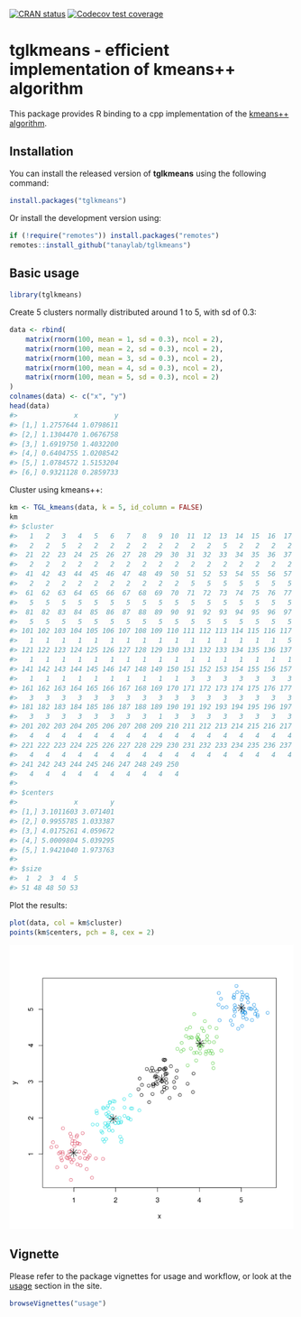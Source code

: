 
<!-- badges: start -->

[![CRAN
status](https://www.r-pkg.org/badges/version/tglkmeans)](https://CRAN.R-project.org/package=tglkmeans)
[![Codecov test
coverage](https://codecov.io/gh/tanaylab/tglkmeans/branch/master/graph/badge.svg)](https://app.codecov.io/gh/tanaylab/tglkmeans?branch=master)
<!-- badges: end -->

# tglkmeans - efficient implementation of kmeans++ algorithm

This package provides R binding to a cpp implementation of the [kmeans++
algorithm](https://en.wikipedia.org/wiki/K-means%2B%2B).

## Installation

You can install the released version of **tglkmeans** using the
following command:

``` r
install.packages("tglkmeans")
```

Or install the development version using:

``` r
if (!require("remotes")) install.packages("remotes")
remotes::install_github("tanaylab/tglkmeans")
```

## Basic usage

``` r
library(tglkmeans)
```

Create 5 clusters normally distributed around 1 to 5, with sd of 0.3:

``` r
data <- rbind(
    matrix(rnorm(100, mean = 1, sd = 0.3), ncol = 2),
    matrix(rnorm(100, mean = 2, sd = 0.3), ncol = 2),
    matrix(rnorm(100, mean = 3, sd = 0.3), ncol = 2),
    matrix(rnorm(100, mean = 4, sd = 0.3), ncol = 2),
    matrix(rnorm(100, mean = 5, sd = 0.3), ncol = 2)
)
colnames(data) <- c("x", "y")
head(data)
#>              x         y
#> [1,] 1.2757644 1.0798611
#> [2,] 1.1304470 1.0676758
#> [3,] 1.6919750 1.4032200
#> [4,] 0.6404755 1.0208542
#> [5,] 1.0784572 1.5153204
#> [6,] 0.9321128 0.2859733
```

Cluster using kmeans++:

``` r
km <- TGL_kmeans(data, k = 5, id_column = FALSE)
km
#> $cluster
#>   1   2   3   4   5   6   7   8   9  10  11  12  13  14  15  16  17  18  19  20 
#>   2   2   5   2   2   2   2   2   2   2   2   2   5   2   2   2   2   2   2   2 
#>  21  22  23  24  25  26  27  28  29  30  31  32  33  34  35  36  37  38  39  40 
#>   2   2   2   2   2   2   2   2   2   2   2   2   2   2   2   2   2   2   2   2 
#>  41  42  43  44  45  46  47  48  49  50  51  52  53  54  55  56  57  58  59  60 
#>   2   2   2   2   2   2   2   2   2   2   5   5   5   5   5   5   5   5   5   5 
#>  61  62  63  64  65  66  67  68  69  70  71  72  73  74  75  76  77  78  79  80 
#>   5   5   5   5   5   5   5   5   5   5   5   5   5   5   5   5   5   5   5   5 
#>  81  82  83  84  85  86  87  88  89  90  91  92  93  94  95  96  97  98  99 100 
#>   5   5   5   5   5   5   5   5   5   5   5   5   5   5   5   5   5   5   5   5 
#> 101 102 103 104 105 106 107 108 109 110 111 112 113 114 115 116 117 118 119 120 
#>   1   1   1   1   1   1   1   1   1   1   1   1   1   1   1   1   5   1   1   1 
#> 121 122 123 124 125 126 127 128 129 130 131 132 133 134 135 136 137 138 139 140 
#>   1   1   1   1   1   1   1   1   1   1   1   1   1   1   1   1   1   1   1   1 
#> 141 142 143 144 145 146 147 148 149 150 151 152 153 154 155 156 157 158 159 160 
#>   1   1   1   1   1   1   1   1   1   1   3   3   3   3   3   3   3   3   3   3 
#> 161 162 163 164 165 166 167 168 169 170 171 172 173 174 175 176 177 178 179 180 
#>   3   3   3   3   3   3   3   3   3   3   3   3   3   3   3   3   3   3   3   3 
#> 181 182 183 184 185 186 187 188 189 190 191 192 193 194 195 196 197 198 199 200 
#>   3   3   3   3   3   3   3   3   1   3   3   3   3   3   3   3   3   3   1   3 
#> 201 202 203 204 205 206 207 208 209 210 211 212 213 214 215 216 217 218 219 220 
#>   4   4   4   4   4   4   4   4   4   4   4   4   4   4   4   4   4   4   4   4 
#> 221 222 223 224 225 226 227 228 229 230 231 232 233 234 235 236 237 238 239 240 
#>   4   4   4   4   4   4   4   4   4   4   4   4   4   4   4   4   4   4   4   4 
#> 241 242 243 244 245 246 247 248 249 250 
#>   4   4   4   4   4   4   4   4   4   4 
#> 
#> $centers
#>              x        y
#> [1,] 3.1011603 3.071401
#> [2,] 0.9955785 1.033387
#> [3,] 4.0175261 4.059672
#> [4,] 5.0009804 5.039295
#> [5,] 1.9421040 1.973763
#> 
#> $size
#>  1  2  3  4  5 
#> 51 48 48 50 53
```

Plot the results:

``` r
plot(data, col = km$cluster)
points(km$centers, pch = 8, cex = 2)
```

![](README-clustering-1.png)<!-- -->

## Vignette

Please refer to the package vignettes for usage and workflow, or look at
the [usage](https://tanaylab.github.io/tglkmeans/articles/usage.html)
section in the site.

``` r
browseVignettes("usage")
```
